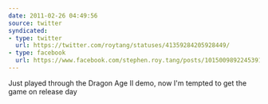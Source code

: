 ```yaml
---
date: 2011-02-26 04:49:56
source: twitter
syndicated:
- type: twitter
  url: https://twitter.com/roytang/statuses/41359284205928449/
- type: facebook
  url: https://www.facebook.com/stephen.roy.tang/posts/10150098922453912
---
```


Just played through the Dragon Age II demo, now I'm tempted to get the game on release day